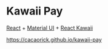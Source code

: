 # Kawaii Pay

[React](https://reactjs.org/) + [Material UI](https://material-ui.com/) + [React Kawaii](https://github.com/miukimiu/react-kawaii)

https://cacaorick.github.io/kawaii-pay
